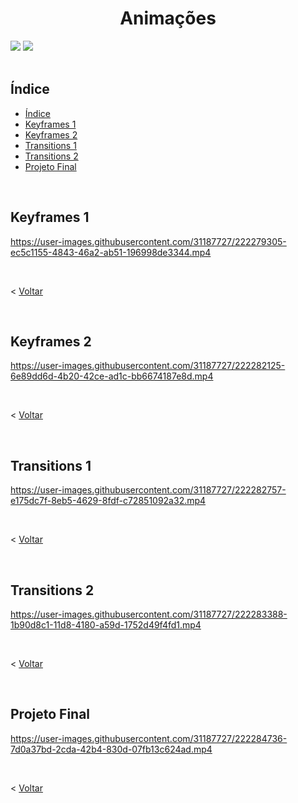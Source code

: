 <h1 align="center"> Animações </h1>

<div>
<img src="https://img.shields.io/badge/HTML-239120?style=for-the-badge&logo=html5&logoColor=white">
<img src="https://img.shields.io/badge/CSS-239120?&style=for-the-badge&logo=css3&logoColor=white">
</div><br>

<div>
<h2>Índice</h2> 

* [Índice](#índice)
* [Keyframes 1](#keyframes-1)
* [Keyframes 2](#keyframes-2)
* [Transitions 1](#transitions-1)
* [Transitions 2](#transitions-2)
* [Projeto Final](#projeto-final)
</div><br>

<div>
<h2>Keyframes 1</h2> 

https://user-images.githubusercontent.com/31187727/222279305-ec5c1155-4843-46a2-ab51-196998de3344.mp4

<br>

< [Voltar](#índice)

</div><br>

<div>
<h2>Keyframes 2</h2> 

https://user-images.githubusercontent.com/31187727/222282125-6e89dd6d-4b20-42ce-ad1c-bb6674187e8d.mp4

<br>

< [Voltar](#índice)

</div><br>

<div>
<h2>Transitions 1</h2> 

https://user-images.githubusercontent.com/31187727/222282757-e175dc7f-8eb5-4629-8fdf-c72851092a32.mp4

<br>

< [Voltar](#índice)

</div><br>

<div>
<h2>Transitions 2</h2> 

https://user-images.githubusercontent.com/31187727/222283388-1b90d8c1-11d8-4180-a59d-1752d49f4fd1.mp4

<br>

< [Voltar](#índice)

</div><br>

<div>
<h2>Projeto Final</h2> 

https://user-images.githubusercontent.com/31187727/222284736-7d0a37bd-2cda-42b4-830d-07fb13c624ad.mp4

<br>

< [Voltar](#índice)

</div><br>

